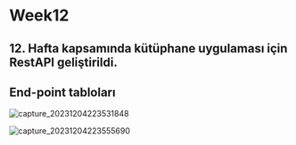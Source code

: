 # Week12

## 12. Hafta kapsamında kütüphane uygulaması için RestAPI geliştirildi.

## End-point tabloları
![capture_20231204223531848](https://github.com/yucelikiz/Week12/assets/97850432/0afd7296-b943-4a7d-9530-18bd3d4e9fca)

![capture_20231204223555690](https://github.com/yucelikiz/Week12/assets/97850432/8fba2350-a375-453a-8426-ecb340245191)
